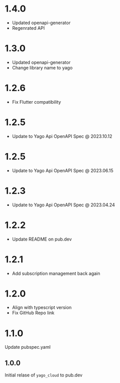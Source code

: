 # 1.4.0

- Updated openapi-generator
- Regenrated API

# 1.3.0

- Updated openapi-generator
- Change library name to yago

# 1.2.6

- Fix Flutter compatibility

# 1.2.5

- Update to Yago Api OpenAPI Spec @ 2023.10.12

# 1.2.5

- Update to Yago Api OpenAPI Spec @ 2023.06.15

# 1.2.3

- Update to Yago Api OpenAPI Spec @ 2023.04.24

# 1.2.2

- Update README on pub.dev

# 1.2.1

- Add subscription management back again

# 1.2.0

- Align with typescript version
- Fix GitHub Repo link

# 1.1.0

Update pubspec.yaml

## 1.0.0

Initial relase of `yago_cloud` to pub.dev
